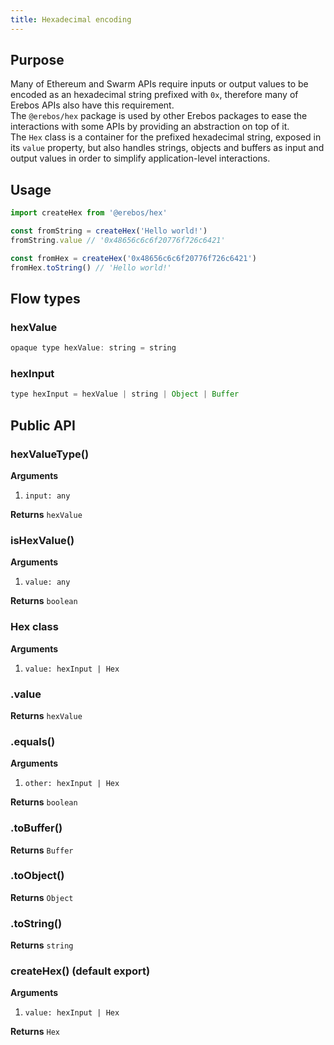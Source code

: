 ```yaml
---
title: Hexadecimal encoding
---
```


## Purpose

Many of Ethereum and Swarm APIs require inputs or output values to be encoded as an hexadecimal string prefixed with `0x`, therefore many of Erebos APIs also have this requirement.\
The `@erebos/hex` package is used by other Erebos packages to ease the interactions with some APIs by providing an abstraction on top of it.\
The `Hex` class is a container for the prefixed hexadecimal string, exposed in its `value` property, but also handles strings, objects and buffers as input and output values in order to simplify application-level interactions.

## Usage

```javascript
import createHex from '@erebos/hex'

const fromString = createHex('Hello world!')
fromString.value // '0x48656c6c6f20776f726c6421'

const fromHex = createHex('0x48656c6c6f20776f726c6421')
fromHex.toString() // 'Hello world!'
```

## Flow types

### hexValue

```javascript
opaque type hexValue: string = string
```

### hexInput

```javascript
type hexInput = hexValue | string | Object | Buffer
```

## Public API

### hexValueType()

**Arguments**

1.  `input: any`

**Returns** `hexValue`

### isHexValue()

**Arguments**

1.  `value: any`

**Returns** `boolean`

### Hex class

**Arguments**

1.  `value: hexInput | Hex`

### .value

**Returns** `hexValue`

### .equals()

**Arguments**

1.  `other: hexInput | Hex`

**Returns** `boolean`

### .toBuffer()

**Returns** `Buffer`

### .toObject()

**Returns** `Object`

### .toString()

**Returns** `string`

### createHex() (default export)

**Arguments**

1.  `value: hexInput | Hex`

**Returns** `Hex`
